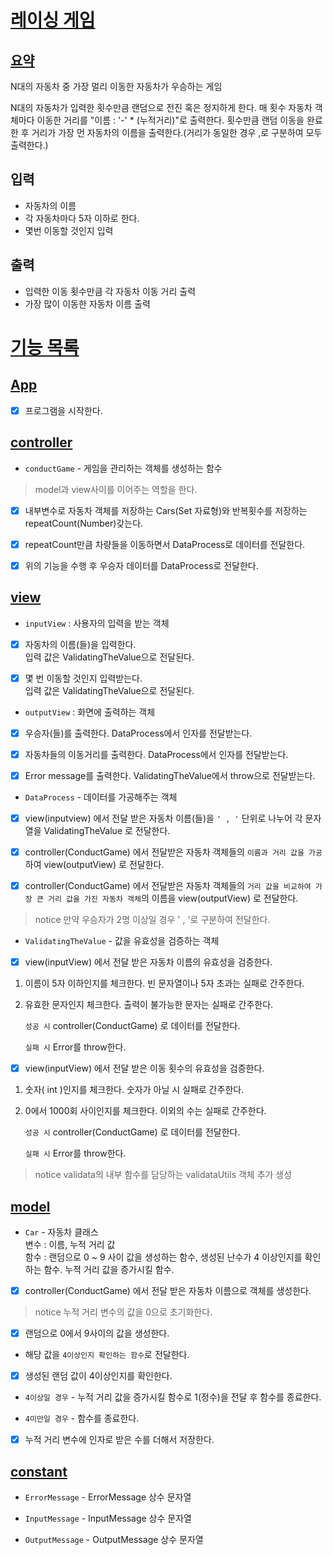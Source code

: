 # [레이싱 게임](#레이싱-게임)
## [요약](#요약)
N대의 자동차 중 가장 멀리 이동한 자동차가 우승하는 게임

N대의 자동차가 입력한 횟수만큼 랜덤으로 전진 혹은 정지하게 한다.
매 횟수 자동차 객체마다 이동한 거리를 "이름 : '-' * (누적거리)"로 출력한다.
횟수만큼 랜덤 이동을 완료한 후 거리가 가장 먼 자동차의 이름을 출력한다.(거리가 동일한 경우 ,로 구분하여 모두 출력한다.)

## 입력
- 자동차의 이름
- 각 자동차마다 5자 이하로 한다.
- 몇번 이동할 것인지 입력

## 출력
- 입력한 이동 횟수만큼 각 자동차 이동 거리 출력
- 가장 많이 이동한 자동차 이름 출력

# [기능 목록](#기능-목록)
## [App](#app-클래스)

- [x] 프로그램을 시작한다.

## [controller](#controller)

- `conductGame` - 게임을 관리하는 객체를 생성하는 함수

> model과 view사이를 이어주는 역할을 한다.
   
- [x] 내부변수로 자동차 객체를 저장하는 Cars(Set 자료형)와 반복횟수를 저장하는 repeatCount(Number)갖는다.

- [x] repeatCount만큼 차량들을 이동하면서 DataProcess로 데이터를 전달한다.

- [x] 위의 기능을 수행 후 우승자 데이터를 DataProcess로 전달한다.

## [view](#view)
- `inputView` : 사용자의 입력을 받는 객체

- [x] 자동차의 이름(들)을 입력한다.<br> 입력 값은 ValidatingTheValue으로 전달된다.

- [x] 몇 번 이동할 것인지 입력받는다.<br> 입력 값은 ValidatingTheValue으로 전달된다.


- `outputView` : 화면에 출력하는 객체

- [x] 우승자(들)를 출력한다. DataProcess에서 인자를 전달받는다.

- [x] 자동차들의 이동거리를 출력한다. DataProcess에서 인자를 전달받는다.

- [x] Error message를 출력한다. ValidatingTheValue에서 throw으로 전달받는다.

- `DataProcess` - 데이터를 가공해주는 객체

- [x] view(inputview) 에서 전달 받은 자동차 이름(들)을 `' , '` 단위로 나누어 각 문자열을 ValidatingTheValue 로 전달한다.

- [x] controller(ConductGame) 에서 전달받은 자동차 객체들의 `이름과 거리 값을 가공`하여 view(outputView) 로 전달한다.

- [x] controller(ConductGame) 에서 전달받은 자동차 객체들의 `거리 값을 비교하여 가장 큰 거리 값을 가진 자동차 객체`의 이름을 view(outputView) 로 전달한다.

> notice 만약 우승자가 2명 이상일 경우 ' , '로 구분하여 전달한다.

- `ValidatingTheValue` - 값을 유효성을 검증하는 객체

- [x] view(inputView) 에서 전달 받은 자동차 이름의 유효성을 검증한다.<br>
1. 이름이 5자 이하인지를 체크한다. 빈 문자열이나 5자 초과는 실패로 간주한다.
2. 유효한 문자인지 체크한다. 출력이 불가능한 문자는 실패로 간주한다.<br>

    `성공 시` controller(ConductGame) 로 데이터를 전달한다.

    `실패 시` Error를 throw한다.<br>

- [x] view(inputView) 에서 전달 받은 이동 횟수의 유효성을 검증한다.<br>
1. 숫자( int )인지를 체크한다. 숫자가 아닐 시 실패로 간주한다.
2. 0에서 1000회 사이인지를 체크한다. 이외의 수는 실패로 간주한다.

    `성공 시` controller(ConductGame) 로 데이터를 전달한다.

    `실패 시` Error를 throw한다.<br>

> notice validata의 내부 함수를 담당하는 validataUtils 객체 추가 생성

## [model](#model)
- `Car` - 자동차 클래스<br>
변수 : 이름, 누적 거리 값<br>
함수 : 랜덤으로 0 ~ 9 사이 값을 생성하는 함수, 생성된 난수가 4 이상인지를 확인하는 함수. 누적 거리 값을 증가시킬 함수.

- [x] controller(ConductGame) 에서 전달 받은 자동차 이름으로 객체를 생성한다.
> notice 누적 거리 변수의 값을 0으로 초기화한다.

- [x] 랜덤으로 0에서 9사이의 값을 생성한다.

- 해당 값을 `4이상인지 확인하는 함수`로 전달한다.

- [x] 생성된 랜덤 값이 4이상인지를 확인한다.

- `4이상일 경우` - 누적 거리 값을 증가시킬 함수로 1(정수)을 전달 후 함수를 종료한다.

- `4미만일 경우` - 함수를 종료한다.

- [x] 누적 거리 변수에 인자로 받은 수를 더해서 저장한다.

## [constant](#constant)

- `ErrorMessage` - ErrorMessage 상수 문자열<br>

- `InputMessage` - InputMessage 상수 문자열<br>

- `OutputMessage` - OutputMessage 상수 문자열 <br>